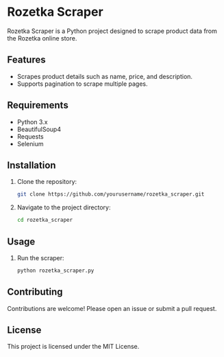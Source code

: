 # Rozetka Scraper

Rozetka Scraper is a Python project designed to scrape product data from the Rozetka online store.

## Features

- Scrapes product details such as name, price, and description.
- Supports pagination to scrape multiple pages.

## Requirements

- Python 3.x
- BeautifulSoup4
- Requests
- Selenium

## Installation

1. Clone the repository:

    ```bash
    git clone https://github.com/yourusername/rozetka_scraper.git
    ```

2. Navigate to the project directory:

    ```bash
    cd rozetka_scraper
    ```

## Usage

1. Run the scraper:

    ```bash
    python rozetka_scraper.py
    ```

## Contributing

Contributions are welcome! Please open an issue or submit a pull request.

## License

This project is licensed under the MIT License.
